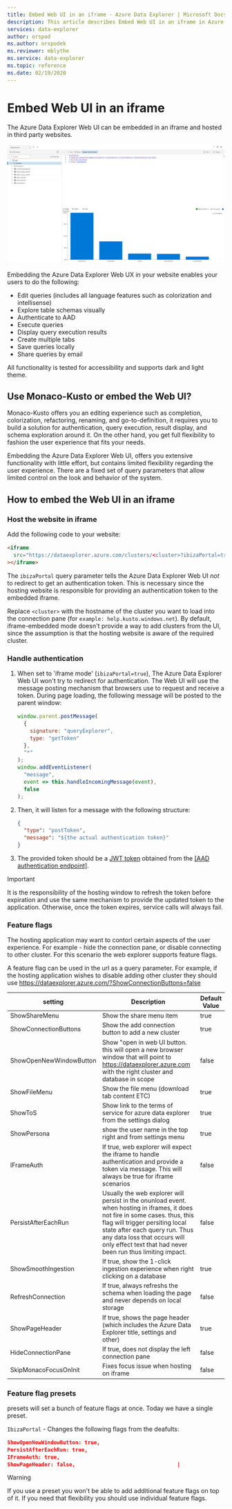 ```yaml
---
title: Embed Web UI in an iframe - Azure Data Explorer | Microsoft Docs
description: This article describes Embed Web UI in an iframe in Azure Data Explorer.
services: data-explorer
author: orspod
ms.author: orspodek
ms.reviewer: mblythe
ms.service: data-explorer
ms.topic: reference
ms.date: 02/19/2020
---
```

# Embed Web UI in an iframe

The Azure Data Explorer Web UI can be embedded in an iframe and hosted in third party websites.

![alt text](../images/web-ux.jpg "Azure Data Explorer Web UI")

Embedding the Azure Data Explorer Web UX in your website enables your users to do the following:

- Edit queries (includes all language features such as colorization and intellisense)
- Explore table schemas visually
- Authenticate to AAD
- Execute queries
- Display query execution results
- Create multiple tabs
- Save queries locally
- Share queries by email

All functionality is tested for accessibility and supports dark and light theme.

## Use Monaco-Kusto or embed the Web UI?

Monaco-Kusto offers you an editing experience such as completion, colorization, refactoring, renaming, and go-to-definition, it requires you to build a solution for authentication, query execution, result display, and schema exploration around it. On the other hand, you get full flexibility to fashion the user experience that fits your needs.

Embedding the Azure Data Explorer Web UI, offers you extensive functionality with little effort, but contains limited flexibility regarding the user experience. There are a fixed set of query parameters that allow limited control on the look and behavior of the system.

## How to embed the Web UI in an iframe

### Host the website in iframe

Add the following code to your website:

```html
<iframe
  src="https://dataexplorer.azure.com/clusters/<cluster>?ibizaPortal=true"
></iframe>
```

The `ibizaPortal` query parameter tells the Azure Data Explorer Web UI _not_ to redirect to get an authentication token. This is necessary since the hosting website is responsible for providing an authentication token to the embedded iframe.

Replace `<cluster>` with the hostname of the cluster you want to load into the connection pane (for `example: help.kusto.windows.net`). By default, iframe-embedded mode doesn't provide a way to add clusters from the UI, since the assumption is that the hosting website is aware of the required cluster.

### Handle authentication

1. When set to 'iframe mode' (`ibizaPortal=true`), The Azure Data Explorer Web UI won't try to redirect for authentication. The Web UI will use the message posting mechanism that browsers use to request and receive a token. During page loading, the following message will be posted to the parent window:

   ```javascript
   window.parent.postMessage(
     {
       signature: "queryExplorer",
       type: "getToken"
     },
     "*"
   );
   window.addEventListener(
     "message",
     event => this.handleIncomingMessage(event),
     false
   );
   ```

1. Then, it will listen for a message with the following structure:

   ```json
   {
     "type": "postToken",
     "message": "${the actual authentication token}"
   }
   ```

1. The provided token should be a [JWT token](https://tools.ietf.org/html/rfc7519) obtained from the [[AAD authentication endpoint]](../../management/access-control/how-to-authenticate-with-aad.md#web-client-javascript-authentication-and-authorization).

> [!IMPORTANT]
> It is the responsibility of the hosting window to refresh the token before expiration and use the same mechanism to provide the updated token to the application. Otherwise, once the token expires, service calls will always fail.

### Feature flags

The hosting application may want to contorl certain aspects of the user experience. For example - hide the connection pane, or disable connecting to other cluster.
For this scenario the web explorer supports feature flags.

A feature flag can be used in the url as a query parameter. For example, if the hosting application wishes to disable adding other cluster they should use https://dataexplorer.azure.com/?ShowConnectionButtons=false

| setting                 | Description                                                                                                                                                                                                                                                                                       | Default Value |
| ----------------------- | ------------------------------------------------------------------------------------------------------------------------------------------------------------------------------------------------------------------------------------------------------------------------------------------------- | ------------- |
| ShowShareMenu           | Show the share menu item                                                                                                                                                                                                                                                                          | true          |
| ShowConnectionButtons   | Show the add connection button to add a new cluster                                                                                                                                                                                                                                               | true          |
| ShowOpenNewWindowButton | Show "open in web UI button. this will open a new browser window that will point to https://dataexplorer.azure.com with the right cluster and database in scope                                                                                                                                   | false         |
| ShowFileMenu            | Show the file menu (download tab content ETC)                                                                                                                                                                                                                                                     | true          |
| ShowToS                 | Show link to the terms of service for azure data explorer from the settings dialog                                                                                                                                                                                                                | true          |
| ShowPersona             | show the user name in the top right and from settings menu                                                                                                                                                                                                                                        | true          |
| IFrameAuth              | If true, web explorer will expect the iframe to handle authentication and provide a token via message. This will always be true for iframe scenarios                                                                                                                                              | false         |
| PersistAfterEachRun     | Usually the web explorer will persist in the onunload event. when hosting in iframes, it does not fire in some cases. thus, this flag will trigger persiting local state after each query run. Thus any data loss that occurs will only effect text that had never been run thus limiting impact. | false         |
| ShowSmoothIngestion     | If true, show the 1-click ingestion experience when right clicking on a database                                                                                                                                                                                                                  | true          |
| RefreshConnection       | If true, always refreshs the schema when loading the page and never depends on local storage                                                                                                                                                                                                      | false         |
| ShowPageHeader          | If true, shows the page header (which includes the Azure Data Explorer title, settings and other)                                                                                                                                                                                                 | true          |
| HideConnectionPane      | If true, does not display the left connection pane                                                                                                                                                                                                                                                | false         |
| SkipMonacoFocusOnInit   | Fixes focus issue when hosting on iframe                                                                                                                                                                                                                                                          | false         |

### Feature flag presets

presets will set a bunch of feature flags at once.
Today we have a single preset.

`IbizaPortal` - Changes the following flags from the deafults:

```json
ShowOpenNewWindowButton: true,
PersistAfterEachRun: true,
IFrameAuth: true,
ShowPageHeader: false,                                 |
```

> [!WARNING]
> If you use a preset you won't be able to add additional feature flags on top of it. If you need that flexibility you should use individual feature flags.